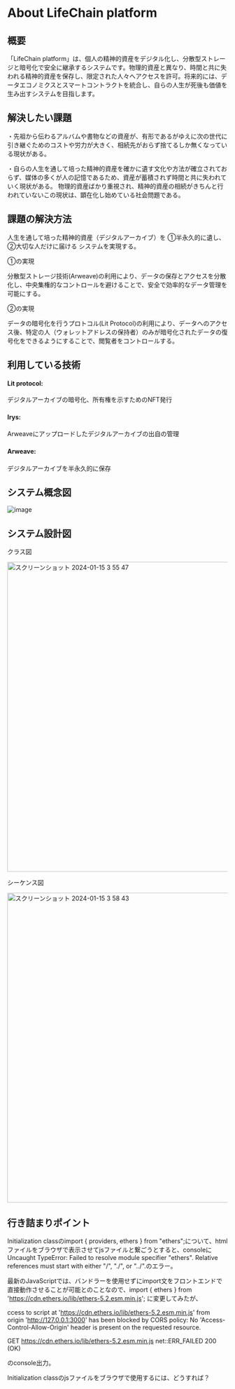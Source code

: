 # About LifeChain platform

## 概要

「LifeChain platform」は、個人の精神的資産をデジタル化し、分散型ストレージと暗号化で安全に継承するシステムです。物理的資産と異なり、時間と共に失われる精神的資産を保存し、限定された人々へアクセスを許可。将来的には、データエコノミクスとスマートコントラクトを統合し、自らの人生が死後も価値を生み出すシステムを目指します。



## 解決したい課題
・先祖から伝わるアルバムや書物などの資産が、有形であるがゆえに次の世代に引き継ぐためのコストや労力が大きく、相続先がおらず捨てるしか無くなっている現状がある。

・自らの人生を通して培った精神的資産を確かに遺す文化や方法が確立されておらず、媒体の多くが人の記憶であるため、資産が蓄積されず時間と共に失われていく現状がある。
物理的資産ばかり重視され、精神的資産の相続がきちんと行われていないこの現状は、顕在化し始めている社会問題である。


## 課題の解決方法

人生を通して培った精神的資産（デジタルアーカイブ）を
①半永久的に遺し、
②大切な人だけに届ける
システムを実現する。

①の実現

分散型ストレージ技術(Arweave)の利用により、データの保存とアクセスを分散化し、中央集権的なコントロールを避けることで、安全で効率的なデータ管理を可能にする。


②の実現

データの暗号化を行うプロトコル(Lit Protocol)の利用により、データへのアクセス後、特定の人（ウォレットアドレスの保持者）のみが暗号化されたデータの復号化をできるようにすることで、閲覧者をコントロールする。


## 利用している技術

#### Lit protocol: 
デジタルアーカイブの暗号化、所有権を示すためのNFT発行

#### Irys:　
Arweaveにアップロードしたデジタルアーカイブの出自の管理

#### Arweave:　
デジタルアーカイブを半永久的に保存


## システム概念図

![image](https://github.com/shodaimomiyama/Osakaweb3_LifeChain/assets/138434427/91a5faa9-70d0-4189-90e0-d771064869cd)



## システム設計図

クラス図

<img width="707" alt="スクリーンショット 2024-01-15 3 55 47" src="https://github.com/shodaimomiyama/Osakaweb3_LifeChain/assets/138434427/8e679820-3213-4d41-bb6a-ec5f3c24da29">

シーケンス図

<img width="707" alt="スクリーンショット 2024-01-15 3 58 43" src="https://github.com/shodaimomiyama/Osakaweb3_LifeChain/assets/138434427/10cba503-e581-4e85-b752-e7ca5efa0d30">




## 行き詰まりポイント

Initialization classのimport { providers, ethers } from "ethers";について、htmlファイルをブラウザで表示させてjsファイルと繋ごうとすると、consoleにUncaught TypeError: Failed to resolve module specifier "ethers". Relative references must start with either "/", "./", or "../".のエラー。

最新のJavaScriptでは、バンドラーを使用せずにimport文をフロントエンドで直接動作させることが可能とのことなので、import { ethers } from 'https://cdn.ethers.io/lib/ethers-5.2.esm.min.js'; に変更してみたが、

ccess to script at 'https://cdn.ethers.io/lib/ethers-5.2.esm.min.js' from origin 'http://127.0.0.1:3000' has been blocked by CORS policy: No 'Access-Control-Allow-Origin' header is present on the requested resource.

GET https://cdn.ethers.io/lib/ethers-5.2.esm.min.js net::ERR_FAILED 200 (OK)

のconsole出力。

Initialization classのjsファイルをブラウザで使用するには、どうすれば？


